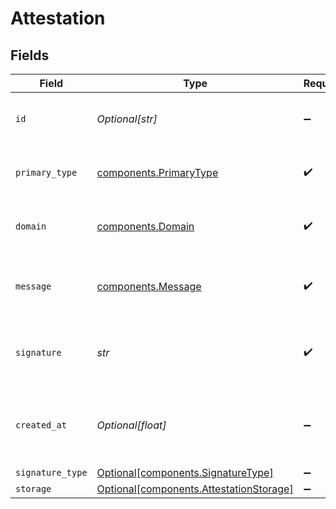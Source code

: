 # Attestation


## Fields

| Field                                                                                    | Type                                                                                     | Required                                                                                 | Description                                                                              | Example                                                                                  |
| ---------------------------------------------------------------------------------------- | ---------------------------------------------------------------------------------------- | ---------------------------------------------------------------------------------------- | ---------------------------------------------------------------------------------------- | ---------------------------------------------------------------------------------------- |
| `id`                                                                                     | *Optional[str]*                                                                          | :heavy_minus_sign:                                                                       | N/A                                                                                      | 5b9e63bb-6fd0-4bea-aff2-cc5d4eb9cad0                                                     |
| `primary_type`                                                                           | [components.PrimaryType](../../models/components/primarytype.md)                         | :heavy_check_mark:                                                                       | Video Metadata EIP-712 primaryType                                                       |                                                                                          |
| `domain`                                                                                 | [components.Domain](../../models/components/domain.md)                                   | :heavy_check_mark:                                                                       | Video Metadata EIP-712 domain                                                            |                                                                                          |
| `message`                                                                                | [components.Message](../../models/components/message.md)                                 | :heavy_check_mark:                                                                       | Video Metadata EIP-712 message content                                                   |                                                                                          |
| `signature`                                                                              | *str*                                                                                    | :heavy_check_mark:                                                                       | Video Metadata EIP-712 message signature                                                 | 0                                                                                        |
| `created_at`                                                                             | *Optional[float]*                                                                        | :heavy_minus_sign:                                                                       | Timestamp (in milliseconds) at which the object was created                              | 1587667174725                                                                            |
| `signature_type`                                                                         | [Optional[components.SignatureType]](../../models/components/signaturetype.md)           | :heavy_minus_sign:                                                                       | N/A                                                                                      |                                                                                          |
| `storage`                                                                                | [Optional[components.AttestationStorage]](../../models/components/attestationstorage.md) | :heavy_minus_sign:                                                                       | N/A                                                                                      |                                                                                          |